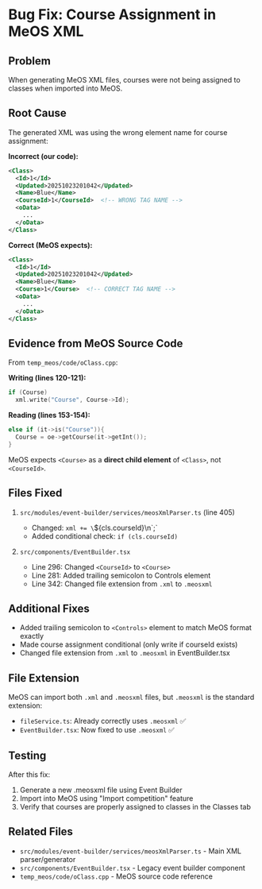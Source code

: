 # Bug Fix: Course Assignment in MeOS XML

## Problem
When generating MeOS XML files, courses were not being assigned to classes when imported into MeOS.

## Root Cause
The generated XML was using the wrong element name for course assignment:

**Incorrect (our code):**
```xml
<Class>
  <Id>1</Id>
  <Updated>20251023201042</Updated>
  <Name>Blue</Name>
  <CourseId>1</CourseId>  <!-- WRONG TAG NAME -->
  <oData>
    ...
  </oData>
</Class>
```

**Correct (MeOS expects):**
```xml
<Class>
  <Id>1</Id>
  <Updated>20251023201042</Updated>
  <Name>Blue</Name>
  <Course>1</Course>  <!-- CORRECT TAG NAME -->
  <oData>
    ...
  </oData>
</Class>
```

## Evidence from MeOS Source Code
From `temp_meos/code/oClass.cpp`:

**Writing (lines 120-121):**
```cpp
if (Course)
  xml.write("Course", Course->Id);
```

**Reading (lines 153-154):**
```cpp
else if (it->is("Course")){
  Course = oe->getCourse(it->getInt());
}
```

MeOS expects `<Course>` as a **direct child element** of `<Class>`, not `<CourseId>`.

## Files Fixed
1. `src/modules/event-builder/services/meosXmlParser.ts` (line 405)
   - Changed: `xml += \`<Course>\${cls.courseId}</Course>\\n\`;`
   - Added conditional check: `if (cls.courseId)`

2. `src/components/EventBuilder.tsx`
   - Line 296: Changed `<CourseId>` to `<Course>`
   - Line 281: Added trailing semicolon to Controls element
   - Line 342: Changed file extension from `.xml` to `.meosxml`

## Additional Fixes
- Added trailing semicolon to `<Controls>` element to match MeOS format exactly
- Made course assignment conditional (only write if courseId exists)
- Changed file extension from `.xml` to `.meosxml` in EventBuilder.tsx

## File Extension
MeOS can import both `.xml` and `.meosxml` files, but `.meosxml` is the standard extension:
- `fileService.ts`: Already correctly uses `.meosxml` ✅
- `EventBuilder.tsx`: Now fixed to use `.meosxml` ✅

## Testing
After this fix:
1. Generate a new .meosxml file using Event Builder
2. Import into MeOS using "Import competition" feature
3. Verify that courses are properly assigned to classes in the Classes tab

## Related Files
- `src/modules/event-builder/services/meosXmlParser.ts` - Main XML parser/generator
- `src/components/EventBuilder.tsx` - Legacy event builder component
- `temp_meos/code/oClass.cpp` - MeOS source code reference
